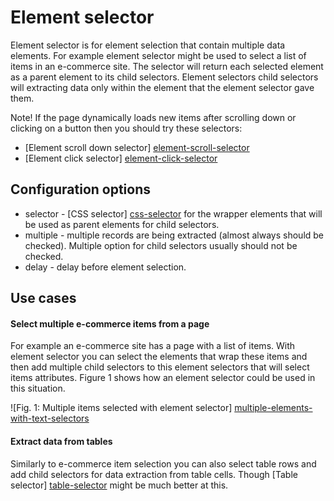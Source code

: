 # Element selector

Element selector is for element selection that contain multiple data elements.
For example element selector might be used to select a list of items in an
e-commerce site. The selector will return each selected element as a parent
element to its child selectors. Element selectors child selectors will
extracting data only within the element that the element selector gave them.

Note! If the page dynamically loads new items after scrolling down or clicking
on a button then you should try these selectors:

 * [Element scroll down selector] [element-scroll-selector]
 * [Element click selector] [element-click-selector]

## Configuration options
 * selector - [CSS selector] [css-selector] for the wrapper elements that will
 be used as parent elements for child selectors.
 * multiple - multiple records are being extracted (almost always should be
 checked). Multiple option for child selectors usually should not be checked.
 * delay - delay before element selection.

## Use cases

#### Select multiple e-commerce items from a page

For example an e-commerce site has a page with a list of items. With element
selector you can select the elements that wrap these items and then add
multiple child selectors to this element selectors that will select items
attributes. Figure 1 shows how an element selector could be used in this
situation.

![Fig. 1: Multiple items selected with element selector] [multiple-elements-with-text-selectors]

#### Extract data from tables

Similarly to e-commerce item selection you can also select table rows and add
child selectors for data extraction from table cells.
Though [Table selector] [table-selector] might be much better at this.

 [css-selector]: ../CSS%20selector.md
 [element-scroll-selector]: Element%20scroll%20down%20selector.md
 [element-click-selector]: Element%20click%20selector.md
 [table-selector]: Table%20selector.md
 [multiple-elements-with-text-selectors]: ../images/selectors/text/text-selector-multiple-elements-with-text-selectors.png?raw=true
